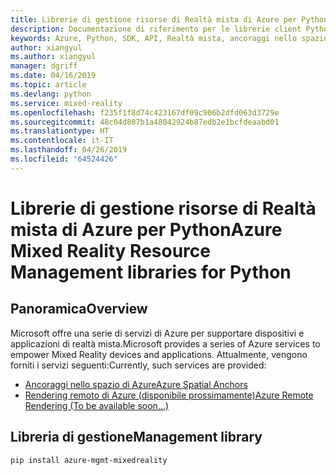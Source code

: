 ```yaml
---
title: Librerie di gestione risorse di Realtà mista di Azure per Python
description: Documentazione di riferimento per le librerie client Python di gestione risorse di Realtà mista
keywords: Azure, Python, SDK, API, Realtà mista, ancoraggi nello spazio
author: xiangyul
ms.author: xiangyul
manager: dgriff
ms.date: 04/16/2019
ms.topic: article
ms.devlang: python
ms.service: mixed-reality
ms.openlocfilehash: f235f1f8d74c423167df09c906b2dfd063d3729e
ms.sourcegitcommit: 48c04d807b1a48042924b87edb2e1bcfdeaabd01
ms.translationtype: HT
ms.contentlocale: it-IT
ms.lasthandoff: 04/26/2019
ms.locfileid: "64524426"
---
```

# <a name="azure-mixed-reality-resource-management-libraries-for-python"></a><span data-ttu-id="7d8f6-104">Librerie di gestione risorse di Realtà mista di Azure per Python</span><span class="sxs-lookup"><span data-stu-id="7d8f6-104">Azure Mixed Reality Resource Management libraries for Python</span></span>

## <a name="overview"></a><span data-ttu-id="7d8f6-105">Panoramica</span><span class="sxs-lookup"><span data-stu-id="7d8f6-105">Overview</span></span>

<span data-ttu-id="7d8f6-106">Microsoft offre una serie di servizi di Azure per supportare dispositivi e applicazioni di realtà mista.</span><span class="sxs-lookup"><span data-stu-id="7d8f6-106">Microsoft provides a series of Azure services to empower Mixed Reality devices and applications.</span></span> <span data-ttu-id="7d8f6-107">Attualmente, vengono forniti i servizi seguenti:</span><span class="sxs-lookup"><span data-stu-id="7d8f6-107">Currently, such services are provided:</span></span>

* [<span data-ttu-id="7d8f6-108">Ancoraggi nello spazio di Azure</span><span class="sxs-lookup"><span data-stu-id="7d8f6-108">Azure Spatial Anchors</span></span>](https://azure.microsoft.com/en-us/services/spatial-anchors/)
* [<span data-ttu-id="7d8f6-109">Rendering remoto di Azure (disponibile prossimamente)</span><span class="sxs-lookup"><span data-stu-id="7d8f6-109">Azure Remote Rendering (To be available soon...)</span></span>](https://azure.microsoft.com/en-us/services/remote-rendering/)

## <a name="management-library"></a><span data-ttu-id="7d8f6-110">Libreria di gestione</span><span class="sxs-lookup"><span data-stu-id="7d8f6-110">Management library</span></span>
```bash
pip install azure-mgmt-mixedreality
```
